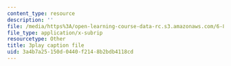 ```yaml
---
content_type: resource
description: ''
file: /media/https%3A/open-learning-course-data-rc.s3.amazonaws.com/6-858-computer-systems-security-fall-2014/3a4b7a25150d0440f2148b2bdb4118cd_q1OF_0ICt9A.srt
file_type: application/x-subrip
resourcetype: Other
title: 3play caption file
uid: 3a4b7a25-150d-0440-f214-8b2bdb4118cd
---
```

